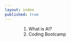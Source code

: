 ```yaml
---
layout: index
published: true
---
```


<div style="width:100%; max-width:400px; margin:auto">
<ol>
  <li>What is AI?</li>
  <li>Coding Bootcamp</li>
</ol>
</div>
